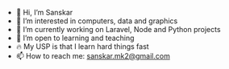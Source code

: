 - 👋 Hi, I’m Sanskar
- 👀 I’m interested in computers, data and graphics
- 🔨 I’m currently working on Laravel, Node and Python projects
- 💞️ I’m open to learning and teaching
- 🔥 My USP is that I learn hard things fast
- 📫 How to reach me: sanskar.mk2@gmail.com

<!-- [![Sanskar's GitHub stats](https://github-readme-stats.vercel.app/api?username=sanskar-mk2&count_private=true&include_all_commits=true&theme=dracula&show_icons=true&custom_title=Sanskar's%20GitHub%20Stats)](https://github.com/sanskar-mk2/)

[![Top Langs](https://github-readme-stats.vercel.app/api/top-langs/?username=sanskar-mk2&count_private=true&include_all_commits=true&theme=dracula)](https://github.com/sanskar-mk2/) -->


<!---
sanskar-mk2/sanskar-mk2 is a ✨ special ✨ repository because its `README.md` (this file) appears on your GitHub profile.
You can click the Preview link to take a look at your changes.
--->
<!---
What should a portfolio contain?
ABOUT ME - summary, eye catching
projects polished
bigger fonts
--->
